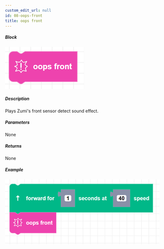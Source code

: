 ```yaml
---
custom_edit_url: null
id: 08-oops-front
title: oops front
---
```


##### Block

![oopsfront image](oopsfront.png)

##### Description

Plays Zumi's front sensor detect sound effect.

##### Parameters

None

##### Returns

None

##### Example

![oopsfront example](oopsfront_example.png)
